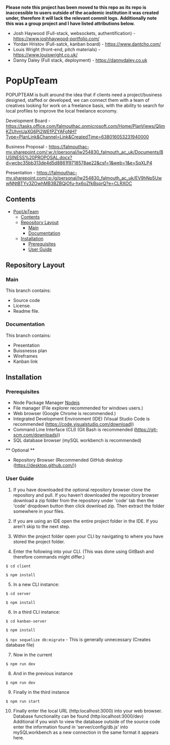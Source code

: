 **Please note this project has been moved to this repo as its repo is inaccessible to users outside of the academic institution it was created under, therefore it will lack the relevant commit logs.**
**Additionally note this was a group project and I have listed attributions below.**

- Josh Haywood (Full-stack, websockets, authentification) - https://www.joshhaywood-portfolio.com/
- Yordan Hristov (Full-satck, kanban board) - https://www.dantcho.com/
- Louis Wright (front-end, pitch materials) - https://www.louiswright.co.uk/
- Danny Daley (Full stack, deployment) - https://dannydaley.co.uk 

# PopUpTeam

POPUPTEAM is built around the idea that if clients need a project/business designed, staffed or developed, we can connect them with a team of creatives looking for work on a freelance basis, with the ability to search for local profiles to improve the local freelance economy.

Development Board - https://tasks.office.com/falmouthac.onmicrosoft.com/Home/PlanViews/QljmKZUhmUaXG6Pi2WEfPZYAFoNH?Type=PlanLink&Channel=Link&CreatedTime=638016053231940000

Business Proposal - https://falmouthac-my.sharepoint.com/:w:/r/personal/lw254830_falmouth_ac_uk/Documents/BUSINESS%20PROPOSAL.docx?d=wcbc35bb313de4d5d8861f9718578ae22&csf=1&web=1&e=SqXLP4

Presentation - https://falmouthac-my.sharepoint.com/:p:/g/personal/lw254830_falmouth_ac_uk/EV9hNp5UwwNNtBTYv3ZOwhMB3BZBQjOfu-hx6oZfkBsprQ?e=CLRXOC

## Contents

- [PopUpTeam](#popupteam)
  - [Contents](#contents)
  - [Repository Layout](#repository-layout)
    - [Main](#main)
    - [Documentation](#documentation)
  - [Installation](#installation)
    - [Prerequisites](#prerequisites)
    - [User Guide](#user-guide)
    
## Repository Layout

### Main

This branch contains:

- Source code
- License.
- Readme file.

### Documentation

This branch contains:

- Presentation
- Buissnesss plan
- Wireframes
- Kanban link

## Installation

### Prerequisites

- Node Package Manager [Nodejs](https://nodejs.org/en/download/)
- File manager (File explorer recommended for windows users.)
- Web browser (Google Chrome is recommended.)
- Integrated Development Environment (IDE) (Visual Studio Code is recommended (https://code.visualstudio.com/download))
- Command Line Interface (CLI) (Git Bash is recommended (https://git-scm.com/downloads))
- SQL database browser (mySQL workbench is recommended)

** Optional **

- Repository Browser (Recommended GitHub desktop (https://desktop.github.com/))

### User Guide

1. If you have downloaded the optional repository browser clone the repository and pull.
   If you haven’t downloaded the repository browser download a zip folder from the repository under 'code' tab then the 'code' dropdown button then click download zip.
   Then extract the folder somewhere in your files.

2. If you are using an IDE open the entire project folder in the IDE. If you aren’t skip to the next step.

3. Within the project folder open your CLI by navigating to where you have stored the project folder.

4. Enter the following into your CLI. (This was done using GitBash and therefore commands might differ.)

`$ cd client`

`$ npm install`

5. In a new CLI instance:

`$ cd server`

`$ npm install`

6. In a third CLI instance:

`$ cd kanban-server`

`$ npm install`

`$ npx sequelize db:migrate` - This is generally unnecessary (Creates database file)

7. Now in the current

`$ npm run dev`

8. And in the previous instance

`$ npm run dev`

9. Finally in the third instance

`$ npm run start`

10. Finally enter the local URL (http:localhost:3000) into your web browser. Database functionality can be found (http:localhost:3000/dev)
    Additional if you wish to view the database outside of the source code enter the information found in 'server/config/db.js' into mySQLworkbench as a new connection in the same format it appears here.
